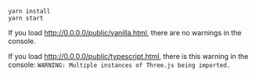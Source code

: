 ```
yarn install
yarn start
```

If you load http://0.0.0.0/public/vanilla.html, there are no warnings in the console.

If you load http://0.0.0.0/public/typescript.html, there is this warning in the console: `WARNING: Multiple instances of Three.js being imported.`
